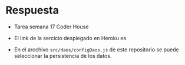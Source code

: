 # Respuesta

- Tarea semana 17 Coder House
- El link de la sercicio desplegado en Heroku es

- En el arcchivo `src/daos/configDaos.js` de este repositorio se puede seleccionar la persistencia de los datos.




